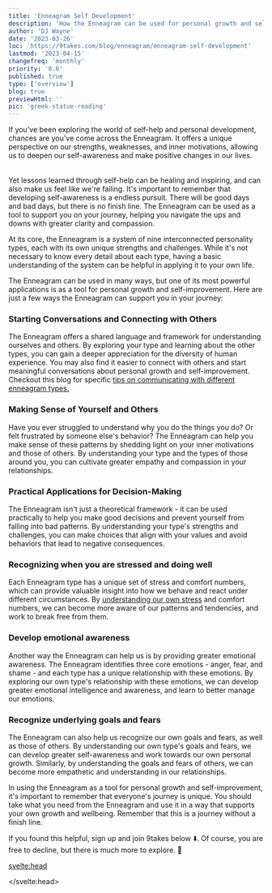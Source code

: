 ```yaml
---
title: 'Enneagram Self Development'
description: 'How the Enneagram can be used for personal growth and self-improvement'
author: 'DJ Wayne'
date: '2023-03-26'
loc: 'https://9takes.com/blog/enneagram/enneagram-self-development'
lastmod: '2023-04-15'
changefreq: 'monthly'
priority: '0.6'
published: true
type: ['overview']
blog: true
previewHtml: ''
pic: 'greek-statue-reading'
---
```


<script>
	import  PopCard  from "../../lib/components/atoms/PopCard.svelte";
</script>

<p class="firstLetter">If you've been exploring the world of self-help and personal development, chances are you've come across the Enneagram. It offers a unique perspective on our strengths, weaknesses, and inner motivations, allowing us to deepen our self-awareness and make positive changes in our lives.</p>

<div
	style="display: flex;
    justify-content: center;
    margin: 1rem 0;
	"
>
	<PopCard
		image={`/blogs/greek-statue-reading.webp`}
		showIcon={false}
		displayText=""
		altText="greek statue reading 🤓"
		subtext=""
	/>
</div>

Yet lessons learned through self-help can be healing and inspiring, and can also make us feel like we're failing. It's important to remember that developing self-awareness is a endless pursuit. There will be good days and bad days, but there is no finish line. The Enneagram can be used as a tool to support you on your journey, helping you navigate the ups and downs with greater clarity and compassion.

At its core, the Enneagram is a system of nine interconnected personality types, each with its own unique strengths and challenges. While it's not necessary to know every detail about each type, having a basic understanding of the system can be helpful in applying it to your own life.

The Enneagram can be used in many ways, but one of its most powerful applications is as a tool for personal growth and self-improvement. Here are just a few ways the Enneagram can support you in your journey:

### Starting Conversations and Connecting with Others

The Enneagram offers a shared language and framework for understanding ourselves and others. By exploring your type and learning about the other types, you can gain a deeper appreciation for the diversity of human experience. You may also find it easier to connect with others and start meaningful conversations about personal growth and self-improvement. Checkout this blog for specific <a href="enneagram-communication-tips">tips on communicating with different enneagram types.</a>

### Making Sense of Yourself and Others

Have you ever struggled to understand why you do the things you do? Or felt frustrated by someone else's behavior? The Enneagram can help you make sense of these patterns by shedding light on your inner motivations and those of others. By understanding your type and the types of those around you, you can cultivate greater empathy and compassion in your relationships.

### Practical Applications for Decision-Making

The Enneagram isn't just a theoretical framework - it can be used practically to help you make good decisions and prevent yourself from falling into bad patterns. By understanding your type's strengths and challenges, you can make choices that align with your values and avoid behaviors that lead to negative consequences.

### Recognizing when you are stressed and doing well

Each Enneagram type has a unique set of stress and comfort numbers, which can provide valuable insight into how we behave and react under different circumstances. By <a href="enneagram-stress-number">understanding our own stress</a> and comfort numbers, we can become more aware of our patterns and tendencies, and work to break free from them.

### Develop emotional awareness

Another way the Enneagram can help us is by providing greater emotional awareness. The Enneagram identifies three core emotions - anger, fear, and shame - and each type has a unique relationship with these emotions. By exploring our own type's relationship with these emotions, we can develop greater emotional intelligence and awareness, and learn to better manage our emotions.

### Recognize underlying goals and fears

The Enneagram can also help us recognize our own goals and fears, as well as those of others. By understanding our own type's goals and fears, we can develop greater self-awareness and work towards our own personal growth. Similarly, by understanding the goals and fears of others, we can become more empathetic and understanding in our relationships.

In using the Enneagram as a tool for personal growth and self-improvement, it's important to remember that everyone's journey is unique. You should take what you need from the Enneagram and use it in a way that supports your own growth and wellbeing. Remember that this is a journey without a finish line.

If you found this helpful, sign up and join 9takes below ⬇️. Of course, you are free to decline, but there is much more to explore. 🚀

<svelte:head>

<script type="application/ld+json">
  {
  "@context": "http://schema.org",
  "@type": "BlogPosting",
  "articleBody": "If you’ve been exploring the world of self-help and personal development, chances are you’ve come across the Enneagram. It offers a unique perspective on our strengths, weaknesses, and inner motivations, allowing us to deepen our self-awareness and make positive changes in our lives. However lessons learned through self-help can be healing and inspiring, but they can also make us feel like we’re failing. It’s important to remember that developing self-awareness is a potentially endless pursuit. There will be good days and bad days, but there is no finish line. The Enneagram can be used as a tool to support you on your journey, helping you navigate the ups and downs with greater clarity and compassion. At its core, the Enneagram is a system of nine interconnected personality types, each with its own unique strengths and challenges. While it’s not necessary to know every detail about each type, having a basic understanding of the system can be helpful in applying it to your own life. The Enneagram can be used in many ways, but one of its most powerful applications is as a tool for personal growth and self-improvement. Here are just a few ways the Enneagram can support you in your journey: Starting Conversations and Connecting with Others, Making Sense of Yourself and Others, Practical Applications for Decision-Making, Recognizing when you are stressed and doing well, Develop emotional awareness, Recognize underlying goals and fears. In using the Enneagram as a tool for personal growth and self-improvement, it’s important to remember that everyone’s journey is unique. You should take what you need from the Enneagram and use it in a way that supports your own growth and wellbeing. Remember that this is a journey without a finish line.",
  "creator" : ["DJ Wayne"],
  "author": {
    "@type": "Person",
    "name": "DJ Wayne",
    "sameAs": ["https://www.instagram.com/djwayne3/", "https://www.youtube.com/@djwayne3", "https://www.linkedin.com/in/davidtwayne/", "https://twitter.com/djwayne3"
        ]
  },
  "dateModified": {
    "@type": "Date",
    "@value": "2023-03-25"
  },
  "datePublished": {
    "@type": "Date",
    "@value": "2023-03-25"
  },
  "description": "Learn how the Enneagram can help you deepen your self-awareness and make positive changes in your life. Discover its practical applications for decision-making, emotional awareness, recognizing underlying goals and fears, and more.",
  "headline": "How the Enneagram can be used for personal growth and self-improvement",
  "image": {
    "@type": "ImageObject",
    "height": 900,
    "url": "https://9takes.com/blogs/greek-statue-reading.webp",
    "width": 900
  },
  "keywords": "Enneagram, personal growth, self-improvement, decision-making, emotional awareness, goals, fears, self-awareness, compassion, empathy, relationships",
  "mainEntityOfPage": {
    "@id": "https://9takes.com/blog/enneagram/enneagram-self-development",
    "@type": "WebPage"
  },
  "mentions": {
              "@type": "Thing",
              "name": "Enneagram of Personality",
              "description": "The Enneagram of Personality or simply the Enneagram is a model of the human psyche which is principally understood and taught as a typology of nine interconnected personality types. Although the origins and history of ideas associated with the Enneagram of Personality are disputed contemporary approaches are principally derived from the teachings of the Bolivian psycho-spiritual teacher Oscar Ichazo from the 1950s and the Chilean psychiatrist Claudio Naranjo from the 1970s",
              "SameAs": [
                  "https://www.wikidata.org/wiki/Q273047",
                  "http://en.wikipedia.org/wiki/Enneagram_of_Personality"
              ]
      },
  "publisher": {
        "@type": "Organization",
        "sameAs": ["https://www.instagram.com/9takesdotcom/", "https://twitter.com/9takesdotcom"],
        "logo": {
          "@type": "ImageObject",
          "url": "https://9takes.com/brand/darkRubix.png"
        },
        "name": "9takes"
      }
}
</script>

</svelte:head>

<style lang="scss">
</style>
